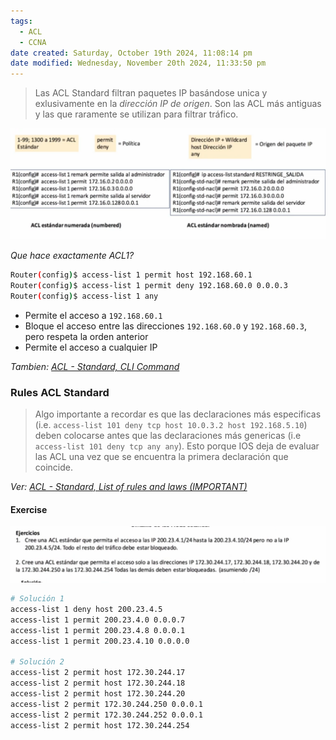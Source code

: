 ```yaml
---
tags:
  - ACL
  - CCNA
date created: Saturday, October 19th 2024, 11:08:14 pm
date modified: Wednesday, November 20th 2024, 11:33:50 pm
---
```


> Las ACL Standard filtran paquetes IP basándose unica y exlusivamente en la _dirección IP de origen_. Son las ACL más antiguas y las que raramente se utilizan para filtrar tráfico.

![](_anexos_/Screenshot%20from%202023-12-28%2011-41-24.png)

_Que hace exactamente ACL1?_
``` bash
Router(config)$ access-list 1 permit host 192.168.60.1
Router(config)$ access-list 1 permit deny 192.168.60.0 0.0.0.3
Router(config)$ access-list 1 any
```

- Permite el acceso a `192.168.60.1`
- Bloque el acceso  entre las direcciones `192.168.60.0` y `192.168.60.3`, pero respeta la orden anterior
- Permite el acceso a cualquier IP

_Tambien: [ACL - Standard, CLI Command](ACL%20-%20Standard,%20CLI%20Command.md)_


### Rules ACL Standard

> Algo importante a recordar es que las declaraciones más especificas (i.e. `access-list 101 deny tcp host 10.0.3.2 host 192.168.5.10`) deben colocarse antes que las declaraciones más genericas (i.e `access-list 101 deny tcp any any`).
> Esto porque IOS deja de evaluar las ACL una vez que se encuentra la primera declaración que coincide. 

_Ver: [ACL - Standard, List of rules and laws (IMPORTANT)](ACL%20-%20Standard,%20List%20of%20rules%20and%20laws%20(IMPORTANT).md)_

#### Exercise

![](_anexos_/Screenshot%20from%202023-12-28%2013-03-09.png)

``` bash
# Solución 1
access-list 1 deny host 200.23.4.5
access-list 1 permit 200.23.4.0 0.0.0.7
access-list 1 permit 200.23.4.8 0.0.0.1
access-list 1 permit 200.23.4.10 0.0.0.0

# Solución 2
access-list 2 permit host 172.30.244.17
access-list 2 permit host 172.30.244.18
access-list 2 permit host 172.30.244.20
access-list 2 permit 172.30.244.250 0.0.0.1
access-list 2 permit 172.30.244.252 0.0.0.1
access-list 2 permit host 172.30.244.254
```